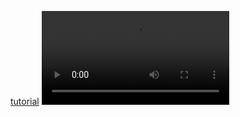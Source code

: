 [tutorial](https://bnao.rovn.ink/tutorial.mp4)
<video src="https://bnao.rovn.ink/tutorial.mp4" controls style="max-width: 100%;height: auto;"></video>
